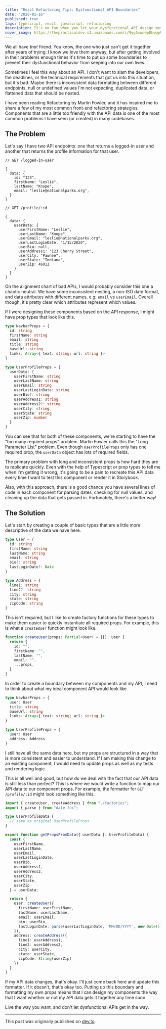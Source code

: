```yaml
---
title: "React Refactoring Tips: Dysfunctional API Boundaries"
date: "2020-01-16"
published: true
tags: typescript, react, javascript, refactoring
description: It's no fun when you let your dysfunctional API design mess up your component props. Here's one of my most common refactoring strategies for establishing healthy boundaries.
cover_image: https://thepracticaldev.s3.amazonaws.com/i/9yg5vwnwp8bwpp9beudn.jpg
---
```


We all have _that_ friend. You know, the one who just can't get it together after years of trying. I know we love them anyway, but after getting involved in their problems enough times it's time to put up some boundaries to prevent their dysfunctional behavior from seeping into our own lives.

Sometimes I feel this way about an API. I don't want to slam the developers, the deadlines, or the technical requirements that got us into this situation, but it's bad. Maybe there is inconsistent data formatting between different endpoints, null or undefined values I'm not expecting, duplicated data, or flattened data that should be nested.

I have been reading Refactoring by Martin Fowler, and it has inspired me to share a few of my most common front-end refactoring strategies. Components that are a little too friendly with the API data is one of the most common problems I have seen (or created) in many codebases.

## The Problem

Let's say I have two API endpoints: one that returns a logged-in user and another that returns the profile information for that user.

```
// GET /logged-in-user

{
  data: {
    id: "123",
    firstName: "Leslie",
    lastName: "Knope",
    email: "leslie@nationalparks.org",
  }
}
```

```
// GET /profile/:id

{
  data: {
    userData: {
      userFirstName: "Leslie",
      userLastName: "Knope",
      userEmail: "leslie@nationalparks.org",
      userLastLoginDate: "1/15/2020",
      userBio: null,
      userAddress1: "123 Cherry Street",
      userCity: "Pawnee",
      userState: "Indiana",
      userZip: 46012
    }
  }
}
```

On the alignment chart of bad APIs, I would probably consider this one a chaotic neutral. We have some inconsistent nesting, a non-ISO date format, and data attributes with different names, e.g. `email` vs `userEmail`. Overall though, it's pretty clear which attributes represent which values.

If I were designing these components based on the API response, I might have prop types that look like this.

```typescript
type NavbarProps = {
  id: string
  firstName: string
  email: string
  title: string
  baseUrl: string
  links: Array<{ text: string; url: string }>
}

type UserProfileProps = {
  userData: {
    userFirstName: string
    userLastName: string
    userEmail: string
    userLastLoginDate: string
    userBio?: string
    userAddress1: string
    userAddress2?: string
    userCity: string
    userState: string
    userZip: number
  }
}
```

You can see that for both of these components, we're starting to have the "too many required props" problem. Martin Fowler calls this the "Long Parameter List" problem. Even though `UserProfileProps` only has one required prop, the `userData` object has lots of required fields.

The primary problem with long and inconsistent props is how hard they are to replicate quickly. Even with the help of Typescript or prop types to tell me when I'm getting it wrong, it's going to be a pain to recreate this API data every time I want to test this component or render it in Storybook.

Also, with this approach, there is a good chance you have several lines of code in each component for parsing dates, checking for null values, and cleaning up the data that gets passed in. Fortunately, there's a better way!

## The Solution

Let's start by creating a couple of basic types that are a little more descriptive of the data we have here.

```typescript
type User = {
  id: string
  firstName: string
  lastName: string
  email: string
  bio?: string
  lastLoginDate?: Date
}

type Address = {
  line1: string
  line2?: string
  city: string
  state: string
  zipCode: string
}
```

This isn't required, but I like to create factory functions for these types to make them easier to quickly instantiate all required props. For example, this is what a `createUser` function might look like.

```typescript
function createUser(props: Partial<User> = {}): User {
  return {
    id: "",
    firstName: "",
    lastName: "",
    email: "",
    ...props,
  }
}
```

In order to create a boundary between my components and my API, I need to think about what my ideal component API would look like.

```typescript
type NavbarProps = {
  user: User
  title: string
  baseUrl: string
  links: Array<{ text: string; url: string }>
}

type UserProfileProps = {
  user: User
  address: Address
}
```

I still have all the same data here, but my props are structured in a way that is more consistent and easier to understand. If I am making this change to an existing component, I would need to update props as well as my tests and rendering logic.

This is all well and good, but how do we deal with the fact that our API data is still less than perfect? This is where we would write a function to map our API data to our component props. For example, the formatter for `GET /profile/:id` might look something like this.

```typescript
import { createUser, createAddress } from "./factories";
import { parse } from "date-fns";

type UserProfileData {
  // same as original UserProfileProps
}

export function getPropsFromData({ userData }: UserProfileData) {
  const {
    userFirstName,
    userLastName,
    userEmail,
    userLastLoginDate,
    userBio,
    userAddress1,
    userAddress2,
    userCity,
    userState,
    userZip
  } = userData;

  return {
    user: createUser({
      firstName: userFirstName,
      lastName: userLastName,
      email: userEmail,
      bio: userBio,
      lastLoginDate: parse(userLastLoginDate, 'MM/DD/YYYY', new Date())
    }),
    address: createAddress({
      line1: userAddress1,
      line2: userAddress2,
      city: userCity,
      state: userState,
      zipCode: String(userZip)
    })
  }
}
```

If my API data changes, that's okay. I'll just come back here and update this formatter. If it doesn't, that's okay too. Putting up this boundary and formatting my own props means that I can design my components the way that I want whether or not my API data gets it together any time soon.

Live the way you want, and don't let dysfunctional APIs get in the way.

---

This post was originally published on [dev.to](https://dev.to/beccaliz/react-refactoring-tips-dysfunctional-api-boundaries-1gib).
